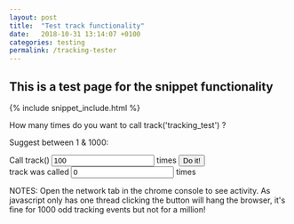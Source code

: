 ```yaml
---
layout: post
title:  "Test track functionality"
date:   2018-10-31 13:14:07 +0100
categories: testing
permalink: /tracking-tester
---
```


## This is a test page for the snippet functionality

{% include snippet_include.html %}

<script type = 'text/javascript'>

function trackIt(trackCountValue) {
	for(count = 1; count <= trackCountValue; count++){
		incisively.track('tracking_test', {
  			count: count
  			//site_url: siteUrl,
  			//labId: labId
		});
		$(sentCount).val(count);
		$(sentCount).change();
	}
	alert("Called track " + trackCountValue + " times");
}
</script>


How many times do you want to call track('tracking_test') ?

Suggest between 1 & 1000: 
<form>
Call track() <input type="text" value="100" id="trackCountValue"/> times
<input type="button" value="Do it!" onClick="trackIt(parseFloat($(trackCountValue).val()))"/>
<br>
track was called
<input type="text" value="0" id="sentCount" readonly/> times
</form>
NOTES: Open the network tab in the chrome console to see activity.
As javascript only has one thread clicking the button will hang the browser, it's fine for 1000 odd tracking events but not for a million!
